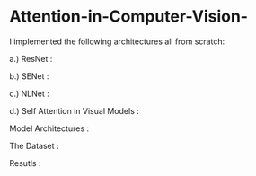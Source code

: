 # Attention-in-Computer-Vision-

I implemented the following architectures all from scratch: 

a.) ResNet : 

b.) SENet :

c.) NLNet : 

d.) Self Attention in Visual Models : 

Model Architectures : 

The Dataset : 

Resutls : 

